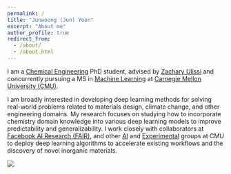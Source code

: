 ```yaml
---
permalink: /
title: "Junwoong (Jun) Yoon"
excerpt: "About me"
author_profile: true
redirect_from: 
  - /about/
  - /about.html
---
```

<a href="" target="_blank" rel="noopener noreferrer"></a>


I am a <a href="https://www.cheme.engineering.cmu.edu/" target="_blank" rel="noopener noreferrer">Chemical Engineering</a> PhD student, advised by <a href="https://ulissigroup.cheme.cmu.edu/" target="_blank" rel="noopener noreferrer">Zachary Ulissi</a> and concurrently pursuing a MS in <a href="https://www.ml.cmu.edu/" target="_blank" rel="noopener noreferrer">Machine Learning</a> at <a href="https://www.cmu.edu/" target="_blank" rel="noopener noreferrer">Carnegie Mellon University (CMU)</a>.

I am broadly interested in developing deep learning methods for solving real-world problems related to materials design, climate change, and other engineering domains. 
My research focuses on studying how to incorporate chemistry domain knowledge into various deep learning models to improve predictability and generalizability. 
I work closely with collaborators at <a href="https://ai.facebook.com/" target="_blank" rel="noopener noreferrer">Facebook AI Research (FAIR)</a>, and other <a href="https://sites.google.com/view/barati" target="_blank" rel="noopener noreferrer">AI</a> and <a href="http://uhv.cheme.cmu.edu/" target="_blank" rel="noopener noreferrer">Experimental</a> groups at CMU to deploy deep learning algorithms to accelerate existing workflows and the discovery of novel inorganic materials. 


<img src="../images/publications/co_system.gif">